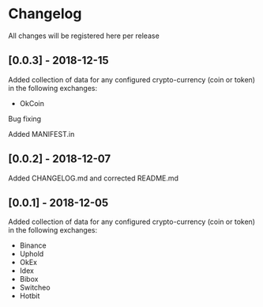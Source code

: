 # Changelog
All changes will be registered here per release 

## [0.0.3] - 2018-12-15
Added collection of data for any configured crypto-currency (coin or token) in 
the following exchanges:

* OkCoin

Bug fixing

Added MANIFEST.in

## [0.0.2] - 2018-12-07
Added CHANGELOG.md and corrected README.md

## [0.0.1] - 2018-12-05
Added collection of data for any configured crypto-currency (coin or token) in 
the following exchanges:

* Binance
* Uphold
* OkEx
* Idex
* Bibox
* Switcheo
* Hotbit
